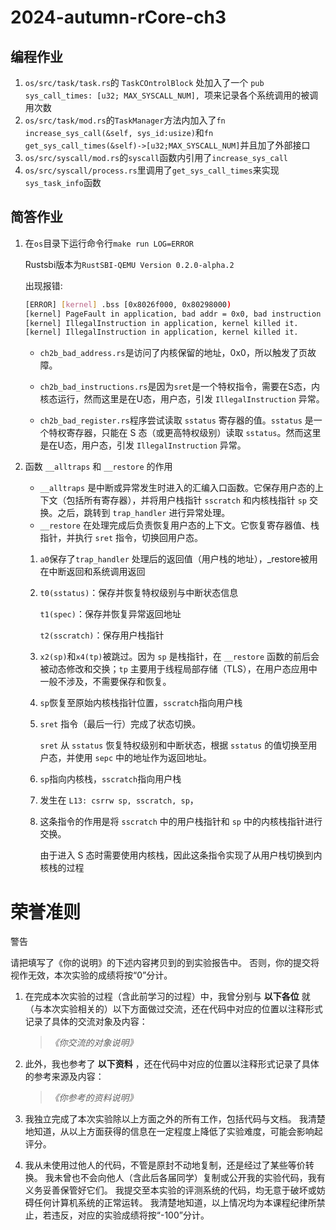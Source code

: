 # 2024-autumn-rCore-ch3

## 编程作业

1. `os/src/task/task.rs`的 `TaskCOntrolBlock` 处加入了一个 `pub sys_call_times: [u32; MAX_SYSCALL_NUM], `项来记录各个系统调用的被调用次数
2. `os/src/task/mod.rs`的`TaskManager`方法内加入了`fn increase_sys_call(&self, sys_id:usize)`和`fn get_sys_call_times(&self)->[u32;MAX_SYSCALL_NUM]`并且加了外部接口
3. `os/src/syscall/mod.rs`的`syscall`函数内引用了`increase_sys_call`
4. `os/src/syscall/process.rs`里调用了`get_sys_call_times`来实现`sys_task_info`函数

## 简答作业

1. 在`os`目录下运行命令行`make run LOG=ERROR`

   Rustsbi版本为`RustSBI-QEMU Version 0.2.0-alpha.2`

   出现报错:

   ```bash
   [ERROR] [kernel] .bss [0x8026f000, 0x80298000)
   [kernel] PageFault in application, bad addr = 0x0, bad instruction = 0x804003a4, kernel killed it.
   [kernel] IllegalInstruction in application, kernel killed it.
   [kernel] IllegalInstruction in application, kernel killed it.
   ```

   * `ch2b_bad_address.rs`是访问了内核保留的地址，0x0，所以触发了页故障。

   * `ch2b_bad_instructions.rs`是因为`sret`是一个特权指令，需要在S态，内核态运行，然而这里是在U态，用户态，引发 `IllegalInstruction` 异常。
   * `ch2b_bad_register.rs`程序尝试读取 `sstatus` 寄存器的值。`sstatus` 是一个特权寄存器，只能在 S 态（或更高特权级别）读取 `sstatus`。然而这里是在U态，用户态，引发 `IllegalInstruction` 异常。

2. 函数 `__alltraps` 和 `__restore` 的作用

   - `__alltraps` 是中断或异常发生时进入的汇编入口函数。它保存用户态的上下文（包括所有寄存器），并将用户栈指针 `sscratch` 和内核栈指针 `sp` 交换。之后，跳转到 `trap_handler` 进行异常处理。
   - `__restore` 在处理完成后负责恢复用户态的上下文。它恢复寄存器值、栈指针，并执行 `sret` 指令，切换回用户态。

   1. `a0`保存了`trap_handler` 处理后的返回值（用户栈的地址），_restore被用在中断返回和系统调用返回

   2. `t0(sstatus)`：保存并恢复特权级别与中断状态信息

      `t1(spec)`：保存并恢复异常返回地址

      `t2(sscratch)`：保存用户栈指针

   3. `x2(sp)`和`x4(tp)`被跳过。因为 `sp` 是栈指针，在 `__restore` 函数的前后会被动态修改和交换；`tp` 主要用于线程局部存储（TLS），在用户态应用中一般不涉及，不需要保存和恢复。

   4. `sp`恢复至原始内核栈指针位置，`sscratch`指向用户栈

   5. `sret` 指令（最后一行）完成了状态切换。

      `sret` 从 `sstatus` 恢复特权级别和中断状态，根据 `sstatus` 的值切换至用户态，并使用 `sepc` 中的地址作为返回地址。

   6. `sp`指向内核栈，`sscratch`指向用户栈

   7. 发生在 `L13: csrrw sp, sscratch, sp`，

   8. 这条指令的作用是将 `sscratch` 中的用户栈指针和 `sp` 中的内核栈指针进行交换。

      由于进入 S 态时需要使用内核栈，因此这条指令实现了从用户栈切换到内核栈的过程






# **荣誉准则**

警告

请把填写了《你的说明》的下述内容拷贝到的到实验报告中。 否则，你的提交将视作无效，本次实验的成绩将按“0”分计。

1. 在完成本次实验的过程（含此前学习的过程）中，我曾分别与 **以下各位** 就（与本次实验相关的）以下方面做过交流，还在代码中对应的位置以注释形式记录了具体的交流对象及内容：

   > *《你交流的对象说明》*
   >
2. 此外，我也参考了 **以下资料** ，还在代码中对应的位置以注释形式记录了具体的参考来源及内容：

   > *《你参考的资料说明》*
   >
3. 我独立完成了本次实验除以上方面之外的所有工作，包括代码与文档。 我清楚地知道，从以上方面获得的信息在一定程度上降低了实验难度，可能会影响起评分。
4. 我从未使用过他人的代码，不管是原封不动地复制，还是经过了某些等价转换。 我未曾也不会向他人（含此后各届同学）复制或公开我的实验代码，我有义务妥善保管好它们。 我提交至本实验的评测系统的代码，均无意于破坏或妨碍任何计算机系统的正常运转。 我清楚地知道，以上情况均为本课程纪律所禁止，若违反，对应的实验成绩将按“-100”分计。